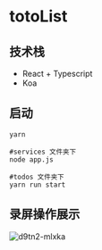 # totoList
## 技术栈
+ React + Typescript
+ Koa

## 启动
```
yarn

#services 文件夹下
node app.js

#todos 文件夹下
yarn run start
```
## 录屏操作展示
![d9tn2-mlxka](https://user-images.githubusercontent.com/47938777/129930379-e2cc68fa-51a3-44da-a4f4-7ab86aaecd45.gif)
